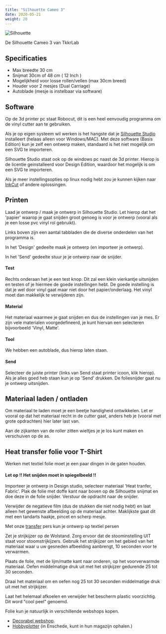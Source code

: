 ```yaml
---
title: "Silhouette Cameo 3"
date: 2020-05-21
weight: 20
---
```



 ![Silhouette](/images/Silhouette-Cameo-3.jpg)

De Silhouette Cameo 3 van TkkrLab
  
## Specificaties
 * Max breedte 30 cm
 * Snijmat 30cm of 48 cm ( 12 Inch )
 * Mogelijkheid voor losse rollen/vellen (max 30cm breed)
 * Houder voor 2 mesjes (Dual Carriage)
 * Autoblade (mesje is instelbaar via software)

## Software

Op de 3d printer pc staat Robocut, dit is een heel eenvoudig programma om de vinyl cutter aan te gebruiken.

Als je op eigen systeem wil werken is het hangste dat je [Silhouette Studio](https://www.silhouetteamerica.com/software) installeert (helaas alleen voor Windows/MAC). Met deze software (Basis Edition) kun je zelf een ontwerp maken, standaard is het niet mogelijk om een SVG te importeren. 

Silhouette Studio staat ook op de windows pc naast de 3d printer. Hierop is de licentie geinstalleerd voor Design Edition, waardoor het mogelijk is om een SVG te importeren. 

Als je meer instellingsopties op linux nodig hebt zou je kunnen kijken naar 
 [InkCut](https://github.com/inkcut/inkcut) of andere oplossingen.

## Printen
Laad je ontwerp / maak je ontwerp in Silhouette Studio. Let hierop dat het 'papier' waarop je gaat snijden groot genoeg is voor je ontwerp (vooral als je een losse pvc vinyl rol gebruikt).

Links boven zijn een aantal tabbladen die de diverse onderdelen van het programma is. 

In het 'Design' gedeelte maak je ontwerp (en importeer je ontwerp).

In het 'Send' gedeelte stuur je je ontwerp naar de snijder. 

#### Test
Rechts onderaan het je een test knop. Dit zal een klein vierkantje uitsnijden en testen of je hiermee de goede instellingen hebt. De goede instelling is dat je wel door vinyl gaat maar niet door het papier/onderlaag. Het vinyl moet dan makkelijk te verwijderen zijn. 

#### Material
Het materiaal waarmee je gaat snijden en dus de instellingen van je mes. Er zijn vele materialen voorgedefineerd, je kunt hiervan een selecteren bijvoorbeeld 'Vinyl, Matte'.

#### Tool
We hebben een autoblade, dus hierop laten staan.

#### Send
Selecteer de juiste printer (links van Send staat printer icoon, klik hierop). Als je alles goed heb staan kun je op 'Send' drukken. De foliesnijder gaat nu je ontwerp uitsnijden.

## Materiaal laden / ontladen

Om materiaal te laden moet je een beetje handigheid ontwikkelen. Let er vooral op dat het materiaal recht in de cutter gaat, anders heb je (vooral met grote opdrachten) hier later last van.

Aan de zijkanten van de roller zitten wieltjes je je los kunt maken en verschuiven op de as.

## Heat transfer folie voor T-Shirt

Werken met textiel folie moet je een paar dingen in de gaten houden. 

#### Let op !! Het snijden moet in spiegelbeeld !!

Importeer je ontwerp in Design studio, selecteer materiaal 'Heat tranfer, Fabric'. Plak de folie met doffe kant naar boven op de Silhouette snijmat en doe deze in de folie snijder. Verstuur de opdracht naar de snijder.

Verwijder de negatieve film (dus de stukken die niet nodig hebt) en laat alleen het gewenste afbeelding op de materiaal achter. Maklijkste gaat dit met een tandarts haakje, pincet en scherp mesje.

Met onze [transfer](/gereedschappen/secabo_tc2/) pers kun je ontwerp op textiel persen

Zet je strijkijzer op de Wolstand. Zorg ervoor dat de stoominstelling UIT staat voor stoomstrijkijzers. Gebruik het strijkijzer om het gebied van het materiaal waar u uw gesneden afbeelding aanbrengt, 10 seconden voor te verwarmen.

Plaats de folie, met de lijm/matte kant naar onderen, op het voorverwarmde materiaal. Oefen middelmatige druk uit met het strijkijzer gedurende 25 tot 30 seconden.

Draai het materiaal om en oefen nog 25 tot 30 seconden middelmatige druk uit met het strijkijzer.

Laat het helemaal afkoelen en verwijder het bescherm plastic voorzichtig. Dit word "cool peel" genoemd.

Folie kun je natuurlijk in verschillende webshops kopen. 
* [Decorabel webshop](https://decorabel.nl/product-categorie/flex-en-flock/siser-flex/).
* [Hobbyplotter](https://www.hobbyplotter.nl/) (in Enschede, kunt in hun magazijn ophalen.)